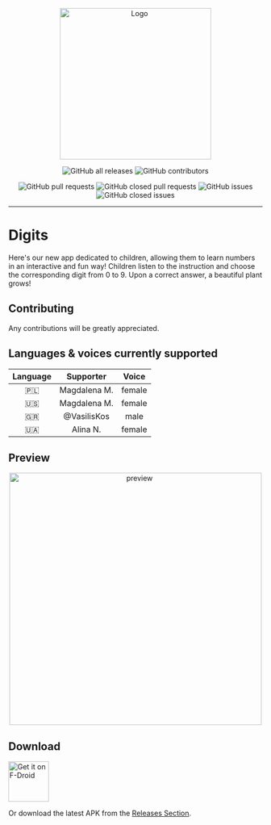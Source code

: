 <p align="center">
  <img src="./resources/original_cover_circle_profiled.png" alt="Logo" height="300">
</p>


<p align="center">
<img src="https://img.shields.io/github/downloads/foxtrotdev/learn-digits/total.svg" alt="GitHub all releases"/>
<img src="https://img.shields.io/github/contributors/foxtrotdev/learn-digits.svg" alt="GitHub contributors"/>
</p>
<p align="center">
<img src="https://img.shields.io/github/issues-pr/foxtrotdev/learn-digits.svg" alt="GitHub pull requests"/>
<img src="https://img.shields.io/github/issues-pr-closed/foxtrotdev/learn-digits.svg" alt="GitHub closed pull requests"/>
<img src="https://img.shields.io/github/issues/foxtrotdev/learn-digits.svg" alt="GitHub issues"/>
<img src="https://img.shields.io/github/issues-closed/foxtrotdev/learn-digits.svg" alt="GitHub closed issues"/>
</p>

---

# Digits

Here's our new app dedicated to children, allowing them to learn numbers in an interactive and fun way! Children listen to the instruction and choose the corresponding digit from 0 to 9. Upon a correct answer, a beautiful plant grows!

## Contributing

Any contributions will be greatly appreciated.

## Languages & voices currently supported

| Language | Supporter | Voice |
|:---:|:---:|:---:|
| 🇵🇱 | Magdalena M.  | female |
| 🇺🇸 | Magdalena M.  | female |
| 🇬🇷 | @VasilisKos | male  |
| 🇺🇦 | Alina N. | female |

## Preview

<p align="center">
  <img src="./preview/en/preview.gif" alt="preview" height="500">
</p>

## Download

[<img src="https://fdroid.gitlab.io/artwork/badge/get-it-on.png"
     alt="Get it on F-Droid"
     height="80">](https://f-droid.org/packages/eu.mokrzycki.learndigits/)

Or download the latest APK from the [Releases Section](https://github.com/foxtrotdev/learn-digits/releases/latest).
